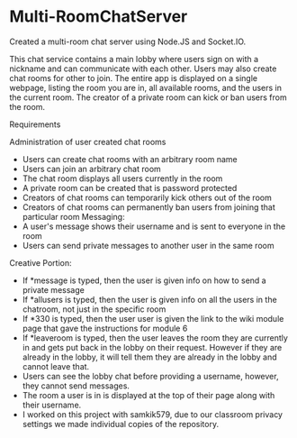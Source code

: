 # Multi-RoomChatServer
Created a multi-room chat server using Node.JS and Socket.IO.

This chat service contains a main lobby where users sign on with a nickname and can communicate with each other. Users may also create chat rooms for other to join. The entire app is displayed on a single webpage, listing the room you are in, all available rooms, and the users in the current room. The creator of a private room can kick or ban users from the room.

Requirements

Administration of user created chat rooms
- Users can create chat rooms with an arbitrary room name
- Users can join an arbitrary chat room
- The chat room displays all users currently in the room
- A private room can be created that is password protected
- Creators of chat rooms can temporarily kick others out of the room
- Creators of chat rooms can permanently ban users from joining that particular room Messaging:
- A user's message shows their username and is sent to everyone in the room
- Users can send private messages to another user in the same room

Creative Portion:

- If *message is typed, then the user is given info on how to send a private message
- If *allusers is typed, then the user is given info on all the users in the chatroom, not just in the specific room
- If *330 is typed, then the user user is given the link to the wiki module page that gave the instructions for module 6
- If *leaveroom is typed, then the user leaves the room they are currently in and gets put back in the lobby on their request. However if they are already in the lobby, it will tell them they are already in the lobby and cannot leave that.
- Users can see the lobby chat before providing a username, however, they cannot send messages.
- The room a user is in is displayed at the top of their page along with their username.
- I worked on this project with samkik579, due to our classroom privacy settings we made individual copies of the repository.
